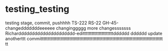 # testing_testing
testing stage, commit, pushhhh
TS-222
RS-22
GH-45-changedddddddeeeeee
changinggggg
more changesssssss
Richarddddddddddddddddddddd-editttttttttttttttttttttdddddd
dddddd
update
anotherttt
committttttttttttttttttttttttttttttttttttttttttttttttttttttttttttttttttttttttttttttttttttt
tt
